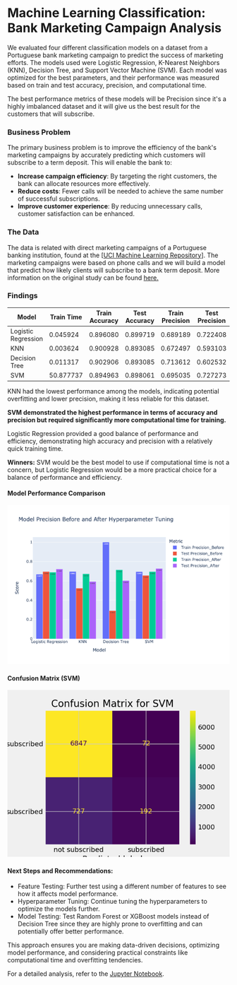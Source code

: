 # Machine Learning Classification: Bank Marketing Campaign Analysis

We evaluated four different classification models on a dataset from a Portuguese bank marketing campaign to predict the success of marketing efforts. The models used were Logistic Regression, K-Nearest Neighbors (KNN), Decision Tree, and Support Vector Machine (SVM). Each model was optimized for the best parameters, and their performance was measured based on train and test accuracy, precision, and computational time. 

The best performance metrics of these models will be Precision since it's a highly imbalanced dataset and it will give us the best result for the customers that will subscribe. 

### Business Problem

The primary business problem is to improve the efficiency of the bank's marketing campaigns by accurately predicting which customers will subscribe to a term deposit. This will enable the bank to:

- **Increase campaign efficiency**: By targeting the right customers, the bank can allocate resources more effectively.
- **Reduce costs**: Fewer calls will be needed to achieve the same number of successful subscriptions.
- **Improve customer experience**: By reducing unnecessary calls, customer satisfaction can be enhanced.

### The Data 
The data is related with direct marketing campaigns of a Portuguese banking institution, found at the [[UCI Machine Learning Repository](https://archive.ics.uci.edu/dataset/222/bank+marketing)]. The marketing campaigns were based on phone calls and we will build a model that predict how likely clients will subscribe to a bank term deposit. More information on the original study can be found [here.](https://github.com/tildahh/MLBankMarketingAnalysis/blob/main/CRISP-DM-BANK.pdf)

### Findings 
| Model               | Train Time | Train Accuracy | Test Accuracy | Train Precision | Test Precision |
| ------------------- | ---------- | -------------- | ------------- | --------------- | -------------- |
| Logistic Regression | 0.045924   | 0.896080       | 0.899719      | 0.689189        | 0.722408       |
| KNN                 | 0.003624   | 0.900928       | 0.893085      | 0.672497        | 0.593103       |
| Decision Tree       | 0.011317   | 0.902906       | 0.893085      | 0.713612        | 0.602532       |
| SVM                 | 50.877737  | 0.894963       | 0.898061      | 0.695035        | 0.727273       |

KNN had the lowest performance among the models, indicating potential overfitting and lower precision, making it less reliable for this dataset.

**SVM demonstrated the highest performance in terms of accuracy and precision but required significantly more computational time for training.**

Logistic Regression provided a good balance of performance and efficiency, demonstrating high accuracy and precision with a relatively quick training time. 

**Winners:** SVM would be the best model to use if computational time is not a concern, but Logistic Regression would be a more practical choice for a balance of performance and efficiency.

#### Model Performance Comparison

![Model Percision Comparison](https://github.com/tildahh/MLBankMarketingAnalysis/blob/main/images/models_precision_comparison.png)

#### Confusion Matrix (SVM)

![Confusion Matrix for SVM](https://github.com/tildahh/MLBankMarketingAnalysis/blob/main/images/confusion_matrix_SVM.png)

#### Next Steps and Recommendations: 
* Feature Testing: Further test using a different number of features to see how it affects model performance.
* Hyperparameter Tuning: Continue tuning the hyperparameters to optimize the models further.
* Model Testing: Test Random Forest or XGBoost models instead of Decision Tree since they are highly prone to overfitting and can potentially offer better performance.

This approach ensures you are making data-driven decisions, optimizing model performance, and considering practical constraints like computational time and overfitting tendencies.

For a detailed analysis, refer to the [Jupyter Notebook](https://github.com/tildahh/MLBankMarketingAnalysis/blob/main/prompt_III.ipynb).
